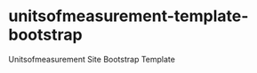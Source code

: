 unitsofmeasurement-template-bootstrap
=====================================

Unitsofmeasurement Site Bootstrap Template
